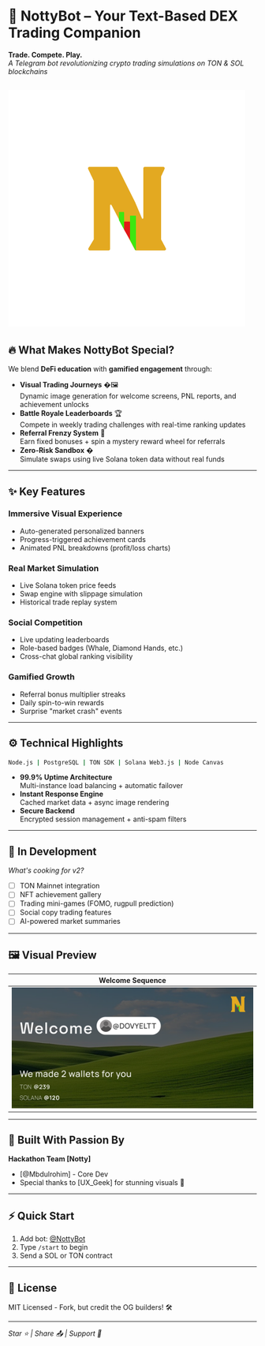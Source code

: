 # 🚀 NottyBot – Your Text-Based DEX Trading Companion

**Trade. Compete. Play.**  
*A Telegram bot revolutionizing crypto trading simulations on TON & SOL blockchains*

![NottyBot Sample Assets](./src/assets/LOGO.png)  
---

## 🔥 What Makes NottyBot Special?

We blend **DeFi education** with **gamified engagement** through:
- **Visual Trading Journeys** �🖼️  
  Dynamic image generation for welcome screens, PNL reports, and achievement unlocks
- **Battle Royale Leaderboards** 🏆  
  Compete in weekly trading challenges with real-time ranking updates
- **Referral Frenzy System** 🎡  
  Earn fixed bonuses + spin a mystery reward wheel for referrals
- **Zero-Risk Sandbox** �  
  Simulate swaps using live Solana token data without real funds

---

## ✨ Key Features

### **Immersive Visual Experience**
- Auto-generated personalized banners
- Progress-triggered achievement cards
- Animated PNL breakdowns (profit/loss charts)

### **Real Market Simulation**
- Live Solana token price feeds
- Swap engine with slippage simulation
- Historical trade replay system

### **Social Competition**
- Live updating leaderboards
- Role-based badges (Whale, Diamond Hands, etc.)
- Cross-chat global ranking visibility

### **Gamified Growth**
- Referral bonus multiplier streaks
- Daily spin-to-win rewards
- Surprise "market crash" events

---

## ⚙️ Technical Highlights

```bash
Node.js | PostgreSQL | TON SDK | Solana Web3.js | Node Canvas
```

- **99.9% Uptime Architecture**  
  Multi-instance load balancing + automatic failover
- **Instant Response Engine**  
  Cached market data + async image rendering
- **Secure Backend**  
  Encrypted session management + anti-spam filters

---

## 🚧 In Development

*What's cooking for v2?*
- [ ] TON Mainnet integration
- [ ] NFT achievement gallery
- [ ] Trading mini-games (FOMO, rugpull prediction)
- [ ] Social copy trading features
- [ ] AI-powered market summaries

---

## 🖼️ Visual Preview

| Welcome Sequence | 
|-------------------|
| ![Welcome](./src/assets/welcome.png) | 

---

## 👥 Built With Passion By

**Hackathon Team [Notty]**  
- [@Mbdulrohim] - Core Dev
- Special thanks to [UX_Geek] for stunning visuals 💎

---

## ⚡ Quick Start

1. Add bot: [@NottyBot](https://t.me/NottyTradingBot)
2. Type `/start` to begin
3. Send a SOL or TON contract


---

## 📜 License

MIT Licensed - Fork, but credit the OG builders! 🛠️

---
*Star ⭐ | Share 📤 | Support 💸*
